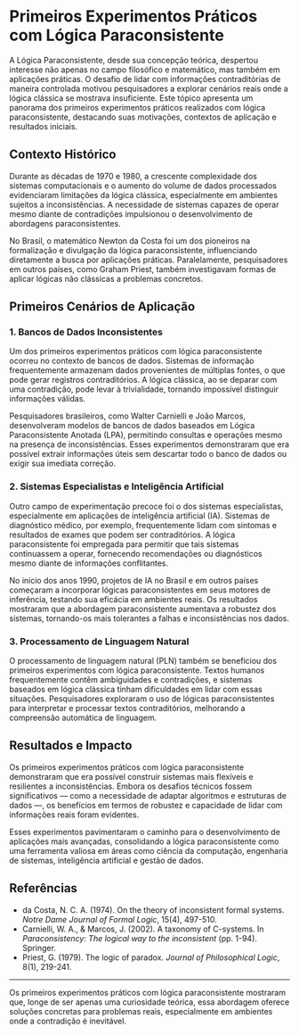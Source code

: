 
# Primeiros Experimentos Práticos com Lógica Paraconsistente

A Lógica Paraconsistente, desde sua concepção teórica, despertou interesse não apenas no campo filosófico e matemático, mas também em aplicações práticas. O desafio de lidar com informações contraditórias de maneira controlada motivou pesquisadores a explorar cenários reais onde a lógica clássica se mostrava insuficiente. Este tópico apresenta um panorama dos primeiros experimentos práticos realizados com lógica paraconsistente, destacando suas motivações, contextos de aplicação e resultados iniciais.

## Contexto Histórico

Durante as décadas de 1970 e 1980, a crescente complexidade dos sistemas computacionais e o aumento do volume de dados processados evidenciaram limitações da lógica clássica, especialmente em ambientes sujeitos a inconsistências. A necessidade de sistemas capazes de operar mesmo diante de contradições impulsionou o desenvolvimento de abordagens paraconsistentes.

No Brasil, o matemático Newton da Costa foi um dos pioneiros na formalização e divulgação da lógica paraconsistente, influenciando diretamente a busca por aplicações práticas. Paralelamente, pesquisadores em outros países, como Graham Priest, também investigavam formas de aplicar lógicas não clássicas a problemas concretos.

## Primeiros Cenários de Aplicação

### 1. Bancos de Dados Inconsistentes

Um dos primeiros experimentos práticos com lógica paraconsistente ocorreu no contexto de bancos de dados. Sistemas de informação frequentemente armazenam dados provenientes de múltiplas fontes, o que pode gerar registros contraditórios. A lógica clássica, ao se deparar com uma contradição, pode levar à trivialidade, tornando impossível distinguir informações válidas.

Pesquisadores brasileiros, como Walter Carnielli e João Marcos, desenvolveram modelos de bancos de dados baseados em Lógica Paraconsistente Anotada (LPA), permitindo consultas e operações mesmo na presença de inconsistências. Esses experimentos demonstraram que era possível extrair informações úteis sem descartar todo o banco de dados ou exigir sua imediata correção.

### 2. Sistemas Especialistas e Inteligência Artificial

Outro campo de experimentação precoce foi o dos sistemas especialistas, especialmente em aplicações de inteligência artificial (IA). Sistemas de diagnóstico médico, por exemplo, frequentemente lidam com sintomas e resultados de exames que podem ser contraditórios. A lógica paraconsistente foi empregada para permitir que tais sistemas continuassem a operar, fornecendo recomendações ou diagnósticos mesmo diante de informações conflitantes.

No início dos anos 1990, projetos de IA no Brasil e em outros países começaram a incorporar lógicas paraconsistentes em seus motores de inferência, testando sua eficácia em ambientes reais. Os resultados mostraram que a abordagem paraconsistente aumentava a robustez dos sistemas, tornando-os mais tolerantes a falhas e inconsistências nos dados.

### 3. Processamento de Linguagem Natural

O processamento de linguagem natural (PLN) também se beneficiou dos primeiros experimentos com lógica paraconsistente. Textos humanos frequentemente contêm ambiguidades e contradições, e sistemas baseados em lógica clássica tinham dificuldades em lidar com essas situações. Pesquisadores exploraram o uso de lógicas paraconsistentes para interpretar e processar textos contraditórios, melhorando a compreensão automática de linguagem.

## Resultados e Impacto

Os primeiros experimentos práticos com lógica paraconsistente demonstraram que era possível construir sistemas mais flexíveis e resilientes a inconsistências. Embora os desafios técnicos fossem significativos — como a necessidade de adaptar algoritmos e estruturas de dados —, os benefícios em termos de robustez e capacidade de lidar com informações reais foram evidentes.

Esses experimentos pavimentaram o caminho para o desenvolvimento de aplicações mais avançadas, consolidando a lógica paraconsistente como uma ferramenta valiosa em áreas como ciência da computação, engenharia de sistemas, inteligência artificial e gestão de dados.

## Referências

- da Costa, N. C. A. (1974). On the theory of inconsistent formal systems. *Notre Dame Journal of Formal Logic*, 15(4), 497-510.
- Carnielli, W. A., & Marcos, J. (2002). A taxonomy of C-systems. In *Paraconsistency: The logical way to the inconsistent* (pp. 1-94). Springer.
- Priest, G. (1979). The logic of paradox. *Journal of Philosophical Logic*, 8(1), 219-241.

___

Os primeiros experimentos práticos com lógica paraconsistente mostraram que, longe de ser apenas uma curiosidade teórica, essa abordagem oferece soluções concretas para problemas reais, especialmente em ambientes onde a contradição é inevitável.

